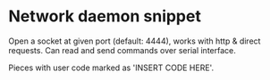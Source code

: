Network daemon snippet
==================

Open a socket at given port (default: 4444), works with http & direct requests.
Can read and send commands over serial interface.

Pieces with user code marked as 'INSERT CODE HERE'.
